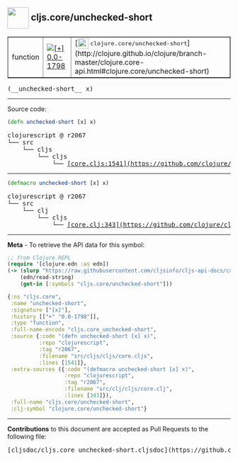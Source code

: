 ## <img width="48px" valign="middle" src="http://i.imgur.com/Hi20huC.png"> cljs.core/unchecked-short

 <table border="1">
<tr>

<td>function</td>
<td><a href="https://github.com/cljsinfo/cljs-api-docs/tree/0.0-1798"><img valign="middle" alt="[+] 0.0-1798" src="https://img.shields.io/badge/+-0.0--1798-lightgrey.svg"></a> </td>
<td>
[<img height="24px" valign="middle" src="http://i.imgur.com/1GjPKvB.png"> <samp>clojure.core/unchecked-short</samp>](http://clojure.github.io/clojure/branch-master/clojure.core-api.html#clojure.core/unchecked-short)
</td>
</tr>
</table>

 <samp>
(__unchecked-short__ x)<br>
</samp>

---





Source code:

```clj
(defn unchecked-short [x] x)
```

 <pre>
clojurescript @ r2067
└── src
    └── cljs
        └── cljs
            └── <ins>[core.cljs:1541](https://github.com/clojure/clojurescript/blob/r2067/src/cljs/cljs/core.cljs#L1541)</ins>
</pre>


---

```clj
(defmacro unchecked-short [x] x)
```

 <pre>
clojurescript @ r2067
└── src
    └── clj
        └── cljs
            └── <ins>[core.clj:343](https://github.com/clojure/clojurescript/blob/r2067/src/clj/cljs/core.clj#L343)</ins>
</pre>

---

__Meta__ - To retrieve the API data for this symbol:

```clj
;; from Clojure REPL
(require '[clojure.edn :as edn])
(-> (slurp "https://raw.githubusercontent.com/cljsinfo/cljs-api-docs/catalog/cljs-api.edn")
    (edn/read-string)
    (get-in [:symbols "cljs.core/unchecked-short"]))
```

```clj
{:ns "cljs.core",
 :name "unchecked-short",
 :signature ["[x]"],
 :history [["+" "0.0-1798"]],
 :type "function",
 :full-name-encode "cljs.core_unchecked-short",
 :source {:code "(defn unchecked-short [x] x)",
          :repo "clojurescript",
          :tag "r2067",
          :filename "src/cljs/cljs/core.cljs",
          :lines [1541]},
 :extra-sources ({:code "(defmacro unchecked-short [x] x)",
                  :repo "clojurescript",
                  :tag "r2067",
                  :filename "src/clj/cljs/core.clj",
                  :lines [343]}),
 :full-name "cljs.core/unchecked-short",
 :clj-symbol "clojure.core/unchecked-short"}

```

---

__Contributions__ to this document are accepted as Pull Requests to the following file:

 <pre>
[cljsdoc/cljs.core_unchecked-short.cljsdoc](https://github.com/cljsinfo/cljs-api-docs/blob/master/cljsdoc/cljs.core_unchecked-short.cljsdoc)
</pre>

